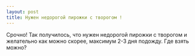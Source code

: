 ```yaml
---
layout: post 
title: Нужен недорогой пирожки с творогом ! 
--- 
```

Срочно! Так получилось, что нужен недорогой пирожки с творогом и желательно как можно скорее, максимум 2-3 дня подожду. Где взять можно?